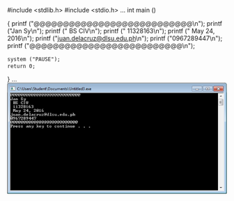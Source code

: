 #include <stdlib.h>
#include <stdio.h>
...
int main ()

{
	printf ("@@@@@@@@@@@@@@@@@@@@@@@@@@@\n");
	printf ("Jan Sy\n");
	printf (" BS CIV\n");
	printf (" 11328163\n");
	printf (" May 24, 2016\n");
	printf ("juan.delacruz@dlsu.edu.ph\n");
	printf ("0967289447\n");
	printf ("@@@@@@@@@@@@@@@@@@@@@@@@@@\n");
	
	system ("PAUSE");
	return 0;
}
...
![](Untitled.PNG)
